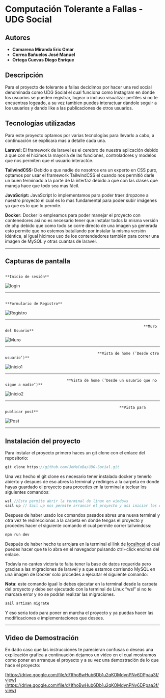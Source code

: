 # Computación Tolerante a Fallas - UDG Social

## Autores

- **Camarena Miranda Eric Omar**
- **Correa Bañuelos José Manuel**
- **Ortega Cuevas Diego Enrique**

## Descripción

Para el proyecto de tolerante a fallas decidimos por hacer una red social denominada como UDG Social el cual funciona como Instagram en donde los usuarios se pueden registrar, logear o incluso visualizar perfiles si no te encuentras logeado, a su vez tambien puedes interactuar dándole seguir a los usuarios y dando like a las publicaciones de otros usuarios.

## Tecnologías utilizadas

Para este proyecto optamos por varias tecnologías para llevarlo a cabo, a continuación se explicara mas a detalle cada una.

**Laravel:** El framework de laravel es el cerebro de nuestra aplicación debido a que con el hicimos la mayoría de las funciones, controladores y modelos que nos permiten que el usuario interactúe.

**TailwindCSS:** Debido a que nadie de nosotros era un experto en CSS puro, optamos por usar el framework TailwindCSS el cuando nos permitió darle un buen terminado a la parte de la interfaz debido a que con las clases que maneja hace que todo sea mas fácil.

**JavaScript:** JavaScript lo implementamos para poder traer dropzone a nuestro proyecto el cual es lo mas fundamental para poder subir imágenes ya que es lo que lo permite.

**Docker:** Docker lo empleamos para poder manejar el proyecto con contenedores asi no es necesario tener que instalar todos la misma versión de php debido que como todo se corre directo de una imagen ya generada esto permite que no estemos batallando por instalar la misma versión idéntica, al igual hicimos uso de los contendedores también para correr una imagen de MySQL y otras cuantas de laravel.

---

## Capturas de pantalla

                                                                      **Inicio de sesión** 

![login](https://user-images.githubusercontent.com/110343648/205512326-3feb7cd4-b168-46b8-91fa-01c4620a9402.png)


---

                                                               **Formulario de Registro**
![Registro](https://user-images.githubusercontent.com/110343648/205512382-e3fd6d1e-097c-40b4-8077-bafdb6d93050.png)


---

                                                                   **Muro del Usuario**

![Muro](https://user-images.githubusercontent.com/110343648/205512400-92d0ac5d-8cb3-4a69-8595-76596bf02a54.png)


---

                                              **Vista de home (’Desde otro usuario’)**

![Inicio1](https://user-images.githubusercontent.com/110343648/205512413-0b4aa8c7-e8c4-49ec-ba0a-82e0d9e52da2.png)


---

                                **Vista de home (’Desde un usuario que no sigue a nadie’)**

![Inicio2](https://user-images.githubusercontent.com/110343648/205512422-82af7d9b-9b98-4933-9b93-3cdcdd39abc2.png)


---

                                                        **Vista para publicar post**

![Post](https://user-images.githubusercontent.com/110343648/205512444-60e2defd-e8c2-4139-b815-331048824b07.png)


---

## Instalación del proyecto

Para instalar el proyecto primero haces un git clone con el enlace del repositorio:

```jsx
git clone https://github.com/JoMaCoBa/UDG-Social.git
```

Una vez hecho el git clone es necesario tener instalado docker y tenerlo abierto y despues de eso abres la terminal y rediriges a la carpeta en donde hayas guardado el proyecto para procedes en la terminal a teclear los siguientes comandos:

```jsx
wsl //Esto permite abrir la terminal de linux en windows
sail up // Sail up nos permite arrancar el proyecto y asi iniciar los contenedores en docker
```

Despues de haber usado los comandos pasados abres una nueva terminal y otra vez te redireccionas a la carpeta en donde tengas el proyecto y procedes hacer el siguiente comando el cual permite correr tailwindcss:

```jsx
npm run dev
```

Después de haber hecho te arrojara en la terminal el link de [localhost](http://localhost) el cual puedes hacer que te lo abra en el navegador pulsando ctrl+click encima del enlace.

Todavía no cantes victoria te falta tener la base de datos requerida pero gracias a las migraciones de laravel y a que estamos corriendo MySQL en una imagen de Docker solo procedes a ejecutar el siguiente comando:

**Nota:** este comando igual lo debes ejecutar en la terminal desde la carpeta del proyecto y debe ser ejecutado con la terminal de Linux “wsl” si no te marcara error y no se podrán realizar las migraciones.

```jsx
sail artisan migrate
```

Y eso seria todo para poner en marcha el proyecto y ya puedas hacer las modificaciones e implementaciones que desees.

---

## Video de Demostración

En dado caso que las instrucciones te parecieran confusas o deseas una explicación grafica a continuación dejamos un video en el cual mostramos como poner en arranque el proyecto y a su vez una demostración de lo que hace el proyecto:

[https://drive.google.com/file/d/1fhoBwHub6Db1u2qKOMdynPNy6DPpaa3f/view](https://drive.google.com/file/d/1fhoBwHub6Db1u2qKOMdynPNy6DPpaa3f/view)

